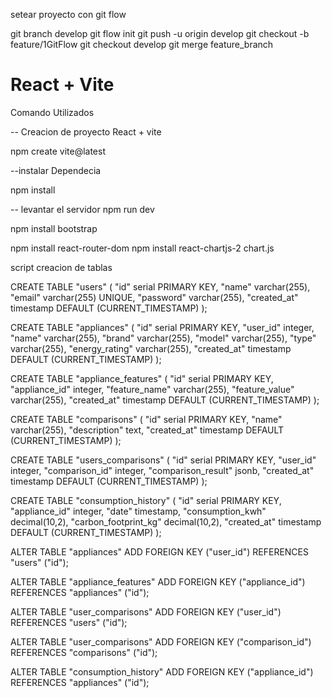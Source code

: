 setear proyecto con git flow 

git branch develop
git flow init 
git push -u origin develop
git checkout -b feature/1GitFlow
git checkout develop
git merge feature_branch


# React + Vite
Comando Utilizados 

-- Creacion de proyecto React + vite 

npm create vite@latest

--instalar Dependecia

npm install 

-- levantar el servidor
npm run dev 

npm install bootstrap


npm install react-router-dom
npm install react-chartjs-2 chart.js


script creacion de tablas 


CREATE TABLE "users" (
  "id" serial PRIMARY KEY,
  "name" varchar(255),
  "email" varchar(255) UNIQUE,
  "password" varchar(255),
  "created_at" timestamp DEFAULT (CURRENT_TIMESTAMP)
);

CREATE TABLE "appliances" (
  "id" serial PRIMARY KEY,
  "user_id" integer,
  "name" varchar(255),
  "brand" varchar(255),
  "model" varchar(255),
  "type" varchar(255),
  "energy_rating" varchar(255),
  "created_at" timestamp DEFAULT (CURRENT_TIMESTAMP)
);

CREATE TABLE "appliance_features" (
  "id" serial PRIMARY KEY,
  "appliance_id" integer,
  "feature_name" varchar(255),
  "feature_value" varchar(255),
  "created_at" timestamp DEFAULT (CURRENT_TIMESTAMP)
);

CREATE TABLE "comparisons" (
  "id" serial PRIMARY KEY,
  "name" varchar(255),
  "description" text,
  "created_at" timestamp DEFAULT (CURRENT_TIMESTAMP)
);

CREATE TABLE "users_comparisons" (
  "id" serial PRIMARY KEY,
  "user_id" integer,
  "comparison_id" integer,
  "comparison_result" jsonb,
  "created_at" timestamp DEFAULT (CURRENT_TIMESTAMP)
);

CREATE TABLE "consumption_history" (
  "id" serial PRIMARY KEY,
  "appliance_id" integer,
  "date" timestamp,
  "consumption_kwh" decimal(10,2),
  "carbon_footprint_kg" decimal(10,2),
  "created_at" timestamp DEFAULT (CURRENT_TIMESTAMP)
);

ALTER TABLE "appliances" ADD FOREIGN KEY ("user_id") REFERENCES "users" ("id");

ALTER TABLE "appliance_features" ADD FOREIGN KEY ("appliance_id") REFERENCES "appliances" ("id");

ALTER TABLE "user_comparisons" ADD FOREIGN KEY ("user_id") REFERENCES "users" ("id");

ALTER TABLE "user_comparisons" ADD FOREIGN KEY ("comparison_id") REFERENCES "comparisons" ("id");

ALTER TABLE "consumption_history" ADD FOREIGN KEY ("appliance_id") REFERENCES "appliances" ("id");
